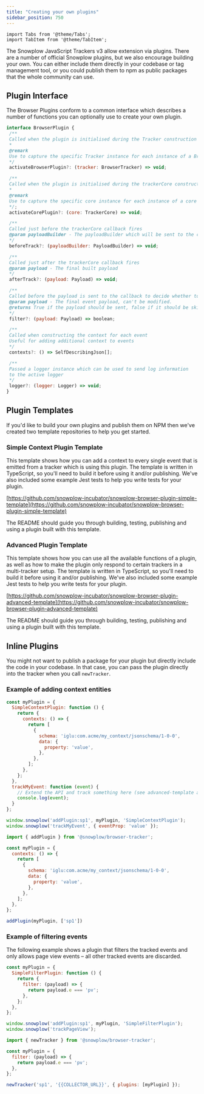 ```yaml
---
title: "Creating your own plugins"
sidebar_position: 750
---
```


```mdx-code-block
import Tabs from '@theme/Tabs';
import TabItem from '@theme/TabItem';
```

The Snowplow JavaScript Trackers v3 allow extension via plugins. There are a number of official Snowplow plugins, but we also encourage building your own. You can either include them directly in your codebase or tag management tool, or you could publish them to npm as public packages that the whole community can use.

## Plugin Interface

The Browser Plugins conform to a common interface which describes a number of functions you can optionally use to create your own plugin.

```javascript
interface BrowserPlugin {
 /**
 Called when the plugin is initialised during the Tracker construction
 *
 @remark
 Use to capture the specific Tracker instance for each instance of a Browser Plugin
 */
 activateBrowserPlugin?: (tracker: BrowserTracker) => void;

 /**
 Called when the plugin is initialised during the trackerCore construction
 *
 @remark
 Use to capture the specific core instance for each instance of a core plugin
 */;
 activateCorePlugin?: (core: TrackerCore) => void;

 /**
 Called just before the trackerCore callback fires
 @param payloadBuilder - The payloadBuilder which will be sent to the callback, can be modified
 */
 beforeTrack?: (payloadBuilder: PayloadBuilder) => void;

 /**
 Called just after the trackerCore callback fires
 @param payload - The final built payload
 */
 afterTrack?: (payload: Payload) => void;

 /**
 Called before the payload is sent to the callback to decide whether to send the payload or skip it
 @param payload - The final event payload, can't be modified.
 @returns True if the payload should be sent, false if it should be skipped
 */
 filter?: (payload: Payload) => boolean;

 /**
 Called when constructing the context for each event
 Useful for adding additional context to events
 */
 contexts?: () => SelfDescribingJson[];

 /**
 Passed a logger instance which can be used to send log information
 to the active logger
 */
 logger?: (logger: Logger) => void;
} 
```

## Plugin Templates

If you'd like to build your own plugins and publish them on NPM then we've created two template repositories to help you get started.

### Simple Context Plugin Template

This template shows how you can add a context to every single event that is emitted from a tracker which is using this plugin. The template is written in TypeScript, so you'll need to build it before using it and/or publishing. We've also included some example Jest tests to help you write tests for your plugin.

[https://github.com/snowplow-incubator/snowplow-browser-plugin-simple-template](https://github.com/snowplow-incubator/snowplow-browser-plugin-simple-template)

The README should guide you through building, testing, publishing and using a plugin built with this template.

### Advanced Plugin Template

This template shows how you can use all the available functions of a plugin, as well as how to make the plugin only respond to certain trackers in a multi-tracker setup. The template is written in TypeScript, so you'll need to build it before using it and/or publishing. We've also included some example Jest tests to help you write tests for your plugin.

[https://github.com/snowplow-incubator/snowplow-browser-plugin-advanced-template](https://github.com/snowplow-incubator/snowplow-browser-plugin-advanced-template)

The README should guide you through building, testing, publishing and using a plugin built with this template.

## Inline Plugins

You might not want to publish a package for your plugin but directly include the code in your codebase. In that case, you can pass the plugin directly into the tracker when you call `newTracker`.

### Example of adding context entities

<Tabs groupId="platform" queryString>
  <TabItem value="js" label="JavaScript (tag)" default>

```javascript
const myPlugin = {
  SimpleContextPlugin: function () {
    return {
      contexts: () => {
        return [
          {
            schema: 'iglu:com.acme/my_context/jsonschema/1-0-0',
            data: {
              property: 'value',
            },
          },
        ];
      },
    };
  },
  trackMyEvent: function (event) {
    // Extend the API and track something here (see advanced-template above)
    console.log(event);
  }
};

window.snowplow('addPlugin:sp1', myPlugin, 'SimpleContextPlugin');
window.snowplow('trackMyEvent', { eventProp: 'value' });
```

  </TabItem>
  <TabItem value="browser" label="Browser (npm)">

```javascript
import { addPlugin } from '@snowplow/browser-tracker'; 

const myPlugin = {
  contexts: () => {
    return [
      {
        schema: 'iglu:com.acme/my_context/jsonschema/1-0-0',
        data: {
          property: 'value',
        },
      },
    ];
  },
};

addPlugin(myPlugin, ['sp1'])
```

  </TabItem>
</Tabs>

### Example of filtering events

The following example shows a plugin that filters the tracked events and only allows page view events – all other tracked events are discarded.

<Tabs groupId="platform" queryString>
  <TabItem value="js" label="JavaScript (tag)" default>

```javascript
const myPlugin = {
  SimpleFilterPlugin: function () {
    return {
      filter: (payload) => {
        return payload.e === 'pv';
      },
    };
  },
};

window.snowplow('addPlugin:sp1', myPlugin, 'SimpleFilterPlugin');
window.snowplow('trackPageView');
```

  </TabItem>
  <TabItem value="browser" label="Browser (npm)">

```javascript
import { newTracker } from '@snowplow/browser-tracker'; 

const myPlugin = {
  filter: (payload) => {
    return payload.e === 'pv';
  },
};

newTracker('sp1', '{{COLLECTOR_URL}}', { plugins: [myPlugin] });
```

  </TabItem>
</Tabs>
